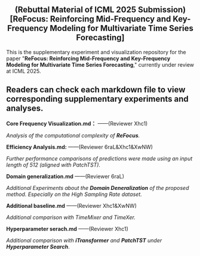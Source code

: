 <div align="center">
  <!-- <h1><b> Time-LLM </b></h1> -->
  <!-- <h2><b> Time-LLM </b></h2> -->
  <h2><b> (Rebuttal Material of ICML 2025 Submission) 
    [ReFocus: Reinforcing Mid-Frequency and Key-Frequency Modeling for Multivariate Time Series Forecasting]</b></h2>
</div>

This is the supplementary experiment and visualization repository for the paper "**ReFocus: Reinforcing Mid-Frequency and Key-Frequency Modeling for Multivariate Time Series Forecasting**," currently under review at ICML 2025.

## Readers can check each markdown file to view corresponding supplementary experiments and analyses.

**Core Frequency Visualization.md：** 
——(Reviewer Xhc1)

*Analysis of the computational complexity of  **ReFocus**.*

**Efficiency Analysis.md:** 
——(Reviewer 6raL&Xhc1&XwNW)

*Further performance comparisons of predictions were made using an input length of 512 (aligned with PatchTST).*

**Domain generalization.md** 
——(Reviewer 6raL)

*Additional Experiments about the **Domain Deneralization** of the proposed method. Especially on the High Sampling Rate dataset.*

**Additional baseline.md** 
——(Reviewer Xhc1&XwNW)

*Additional comparison with TimeMixer and TimeXer.*

**Hyperparameter serach.md**
——(Reviewer Xhc1)

*Additional comparison with **iTransformer** and **PatchTST** under **Hyperparameter Search***.





